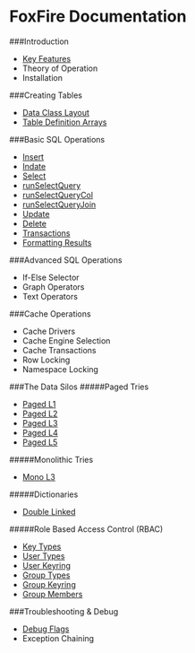 # FoxFire Documentation

###Introduction
* [Key Features](https://github.com/foxly/foxfire/blob/master/docs/base/key_features.md)
* Theory of Operation
* Installation

###Creating Tables
* [Data Class Layout](https://github.com/foxly/foxfire/blob/master/docs/tables/layout.md)
* [Table Definition Arrays](https://github.com/foxly/foxfire/blob/master/docs/tables/tables.md)

###Basic SQL Operations
* [Insert](https://github.com/foxly/foxfire/blob/master/docs/tables/op_insert.md)
* [Indate](https://github.com/foxly/foxfire/blob/master/docs/tables/op_indate.md)
* [Select](https://github.com/foxly/foxfire/blob/master/docs/tables/op_select.md)
 * [runSelectQuery](https://github.com/foxly/foxfire/blob/master/docs/tables/op_runSelectQuery.md)
 * [runSelectQueryCol](https://github.com/foxly/foxfire/blob/master/docs/tables/op_runSelectQueryCol.md)
 * [runSelectQueryJoin](https://github.com/foxly/foxfire/blob/master/docs/tables/op_runSelectQueryJoin.md)
* [Update](https://github.com/foxly/foxfire/blob/master/docs/tables/op_update.md)
* [Delete](https://github.com/foxly/foxfire/blob/master/docs/tables/op_delete.md)
* [Transactions](https://github.com/foxly/foxfire/blob/master/docs/tables/transactions.md)
* [Formatting Results](https://github.com/foxly/foxfire/blob/master/docs/tables/result_formatters.md)

###Advanced SQL Operations
* If-Else Selector
* Graph Operators
* Text Operators

###Cache Operations
* Cache Drivers
* Cache Engine Selection
* Cache Transactions
* Row Locking
* Namespace Locking

###The Data Silos
#####Paged Tries
 * [Paged L1](https://github.com/foxly/foxfire/blob/master/core/base_classes/abstract.class.datastore.paged.L1.php)
 * [Paged L2](https://github.com/foxly/foxfire/blob/master/core/base_classes/abstract.class.datastore.paged.L2.php)
 * [Paged L3](https://github.com/foxly/foxfire/blob/master/core/base_classes/abstract.class.datastore.paged.L3.php)
 * [Paged L4](https://github.com/foxly/foxfire/blob/master/core/base_classes/abstract.class.datastore.paged.L4.php)
 * [Paged L5](https://github.com/foxly/foxfire/blob/master/core/base_classes/abstract.class.datastore.paged.L5.php)

#####Monolithic Tries
 * [Mono L3](https://github.com/foxly/foxfire/blob/master/core/base_classes/abstract.class.datastore.monolithic.L3.php)

#####Dictionaries
 * [Double Linked](https://github.com/foxly/foxfire/blob/master/core/base_classes/abstract.class.dictionary.php)

#####Role Based Access Control (RBAC)
 * [Key Types](https://github.com/foxly/foxfire/blob/master/core/rbac/class.key.types.token.php)
 * [User Types](https://github.com/foxly/foxfire/blob/master/core/rbac/class.user.types.php)  
 * [User Keyring](https://github.com/foxly/foxfire/blob/master/core/rbac/class.user.keyring.php) 
 * [Group Types](https://github.com/foxly/foxfire/blob/master/core/rbac/class.group.types.php)
 * [Group Keyring](https://github.com/foxly/foxfire/blob/master/core/rbac/class.group.keyring.php)
 * [Group Members](https://github.com/foxly/foxfire/blob/master/core/rbac/class.group.members.php)

 

###Troubleshooting & Debug
* [Debug Flags](https://github.com/foxly/foxfire/blob/master/docs/tables/debug.md)
* Exception Chaining
